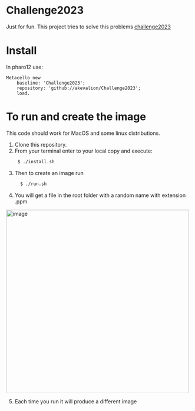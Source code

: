 # Challenge2023
Just for fun.
This project tries to solve this problems [challenge2023](https://gist.github.com/victor-soliz-coderoad-com/ce3bc411f5873fa9b46956826ae13826)

# Install
In pharo12 use: 
```st
Metacello new
    baseline: 'Challenge2023';
    repository: 'github://akevalion/Challenge2023';
    load.
```

# To run and create the image

This code should work for MacOS and some linux distributions.

1. Clone this repository.
2. From your terminal enter to your local copy and execute:
   ```sh
    $ ./install.sh
   ```
3. Then to create an image run
   ```sh
     $ ./run.sh
   ```
4. You will get a file in the root folder with a random name with extension .ppm
<img width="496" alt="image" src="https://github.com/akevalion/Challenge2023/assets/10532890/16fc8ee7-2827-4c9a-beaf-bb66030cd58a">

5. Each time you run it will produce a different image
